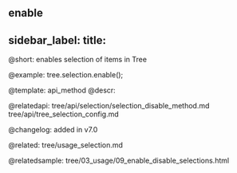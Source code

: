 enable
---
sidebar_label: 
title: 
---          

@short: enables selection of items in Tree





@example:
tree.selection.enable();

@template: api_method
@descr:

@relatedapi: 
tree/api/selection/selection_disable_method.md
tree/api/tree_selection_config.md

@changelog:
added in v7.0

@related: tree/usage_selection.md

@relatedsample: tree/03_usage/09_enable_disable_selections.html